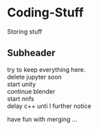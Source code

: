 # Coding-Stuff

Storing stuff

## Subheader

<p>try to keep everything here.<br>
delete jupyter soon<br>
start unity<br>
continue blender<br>
start nnfs<br>
delay c++ unti l further notice</p>

have fun with merging
...
